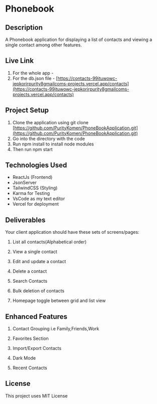 # Phonebook

## Description

A Phonebook application for displaying a list of contacts and viewing a single contact among other features.

## Live Link

1. For the whole app - 
2. For the db.json file - [https://contacts-99ituwowc-jepkorirpurity8gmailcoms-projects.vercel.app/contacts](https://contacts-99ituwowc-jepkorirpurity8gmailcoms-projects.vercel.app/contacts)

## Project Setup

1. Clone the application using git clone [https://github.com/PurityKomen/PhoneBookApplication.git](https://github.com/PurityKomen/PhoneBookApplication.git)
2. Go into the directory with the code
3. Run npm install to install node modules
4. Then run npm start

## Technologies Used

- ReactJs (Frontend)
- JsonServer 
- TailwindCSS (Styling)
- Karma for Testing
- VsCode as my text editor
- Vercel for deployment

## Deliverables

Your client application should have these sets of screens/pages:
1. List all contacts(Alphabetical order)

2. View a single contact

3. Edit and update a contact

4. Delete a contact

5. Search Contacts

6. Bulk deletion of contacts

7. Homepage toggle between grid and list view

## Enhanced Features 

1. Contact Grouping i.e Family,Friends,Work

2. Favorites Section

3. Import/Export Contacts

4. Dark Mode

5. Recent Contacts

## License

This project uses MIT License